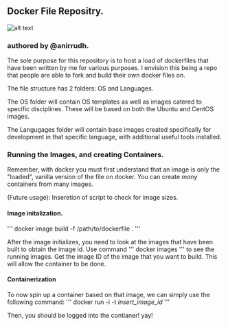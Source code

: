 ## Docker File Repositry.
![alt text](https://www.docker.com/sites/default/files/horizontal.png "Docker Logo")
### authored by @anirrudh. 

The sole purpose for this repository is to host a load of dockerfiles that have been written by me
for various purposes. I envision this being a repo that people are able to fork and build their own
docker files on. 

The file structure has 2 folders: OS and Languages. 

The OS folder will contain OS templates as well as images catered to specific disciplines. These will
be based on both the Ubuntu and CentOS images. 

The Langugages folder will contain base images created specifically for development in that specific
language, with additional useful tools installed. 

### Running the Images, and creating Containers.
Remember, with docker you must first understand that an image is only the "loaded", vanilla version
of the file on docker. You can create *many* containers from many images. 

(Future usage): Inseretion of script to check for image sizes. 

#### Image initalization. 
'''
docker image build -f /path/to/dockerfile .
'''

After the image initializes, you need to look at the images that have been built to obtain the
image id. Use command
'''
docker images
'''
to see the running images. Get the image ID of the image that you want to build. This will allow the
container to be done. 

#### Containerization
To now spin up a container based on that image, we can simply use the following command: 
'''
docker run -i -t *insert_image_id* 
'''

Then, you should be logged into the contianer! yay! 

